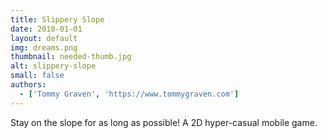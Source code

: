 ```yaml
---
title: Slippery Slope
date: 2018-01-01
layout: default
img: dreams.png
thumbnail: needed-thumb.jpg
alt: slippery-slope
small: false
authors:
  - ['Tommy Graven', 'https://www.tommygraven.com']
---
```


Stay on the slope for as long as possible! A 2D hyper-casual mobile game.
